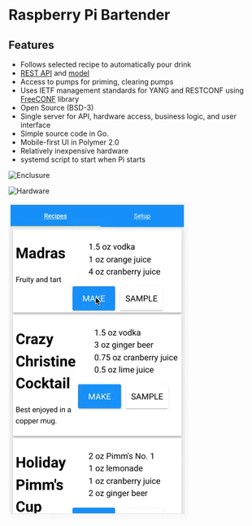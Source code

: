 # Raspberry Pi Bartender

## Features
* Follows selected recipe to automatically pour drink
* [REST API](https://github.com/dhubler/bartend/blob/master/docs/api.md) and [model](https://github.com/dhubler/bartend/blob/master/docs/api.svg)
* Access to pumps for priming, clearing pumps
* Uses IETF management standards for YANG and RESTCONF using [FreeCONF](https://github.com/freeconf/gconf) library
* Open Source (BSD-3)
* Single server for API, hardware access, business logic, and user interface
* Simple source code in Go.
* Mobile-first UI in Polymer 2.0
* Relatively inexpensive hardware
* systemd script to start when Pi starts


![Enclusure](https://github.com/dhubler/bartend/blob/master/docs/enclosure.jpg "Enclusure")


![Hardware](https://github.com/dhubler/bartend/blob/master/docs/hardware.jpg "Hardware")


![UI](https://github.com/dhubler/bartend/blob/master/docs/user-interface.gif "UI")